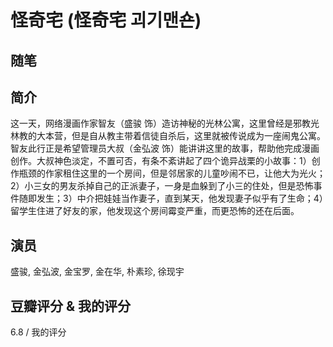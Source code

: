 # 怪奇宅 (怪奇宅 괴기맨숀)

## 随笔

## 简介

这一天，网络漫画作家智友（盛骏 饰）造访神秘的光林公寓，这里曾经是邪教光林教的大本营，但是自从教主带着信徒自杀后，这里就被传说成为一座闹鬼公寓。智友此行正是希望管理员大叔（金弘波 饰）能讲讲这里的故事，帮助他完成漫画创作。大叔神色淡定，不置可否，有条不紊讲起了四个诡异战栗的小故事：1）创作瓶颈的作家租住这里的一个房间，但是邻居家的儿童吵闹不已，让他大为光火；2）小三女的男友杀掉自己的正派妻子，一身是血躲到了小三的住处，但是恐怖事件随即发生；3）中介把娃娃当作妻子，直到某天，他发现妻子似乎有了生命；4）留学生住进了好友的家，他发现这个房间霉变严重，而更恐怖的还在后面。

## 演员

盛骏, 金弘波, 金宝罗, 金在华, 朴素珍, 徐现宇

## 豆瓣评分 & 我的评分

6.8 / 我的评分
